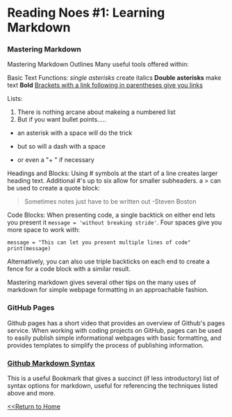 # Reading Noes #1: Learning Markdown

### Mastering Markdown
Mastering Markdown Outlines Many useful tools offered within:

Basic Text Functions:
  *single asterisks* create italics
  **Double asterisks** make text **Bold**
  [Brackets with a link following in parentheses give you links](https://guides.github.com/features/mastering-markdown/)

Lists: 
  1. There is nothing arcane about makeing a numbered list
  2. But if you want bullet points.....
  * an asterisk with a space will do the trick
  - but so will a dash with a space
  + or even a "+ " if necessary

Headings and Blocks: 
  Using # symbols at the start of a line creates larger heading text. Additional #'s up to six allow for smaller subheaders. 
  a > can be used to create a quote block:
  > Sometimes notes just have to be written out -Steven Boston

Code Blocks: 
  When presenting code, a single backtick on either end lets you present it `message = 'without breaking stride'`. Four spaces give you more space to work with:
  
    message = "This can let you present multiple lines of code"
    print(message)
Alternatively, you can also use triple backticks on each end to create a fence for a code block with a similar result. 

Mastering markdown gives several other tips on the many uses of markdown for simple webpage formatting in an approachable fashion. 

### GitHub Pages
Github pages has a short video that provides an overview of Github's pages service. When working with coding projects on GitHub, pages can be used to easily publish simple informational webpages with basic formatting, and provides templates to simplify the process of publishing information. 

### [Github Markdown Syntax](https://docs.github.com/en/github/writing-on-github/basic-writing-and-formatting-syntax)
  This is a useful Bookmark that gives a succinct (if less introductory) list of syntax options for markdown, useful for referencing the techniques listed above and more. 


[<<Return to Home](README.md)